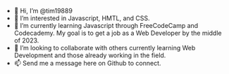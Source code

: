 - 👋 Hi, I’m @tim19889
- 👀 I’m interested in Javascript, HMTL, and CSS.
- 🌱 I’m currently learning Javascript through FreeCodeCamp and Codecademy. My goal is to get a job as a Web Developer by the middle of 2023.  
- 💞️ I’m looking to collaborate with others currently learning Web Development and those already working in the field. 
- 📫 Send me a message here on Github to connect. 

<!---
tim19889/tim19889 is a ✨ special ✨ repository because its `README.md` (this file) appears on your GitHub profile.
You can click the Preview link to take a look at your changes.
--->
